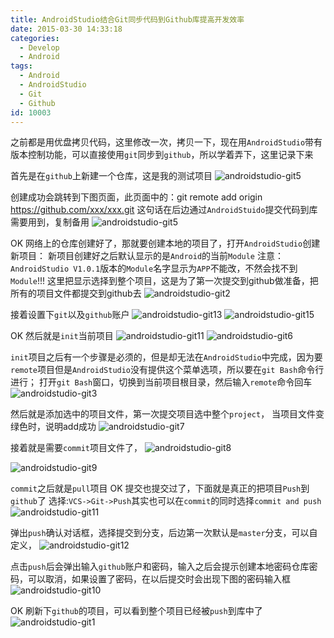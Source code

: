 ```yaml
---
title: AndroidStudio结合Git同步代码到Github库提高开发效率
date: 2015-03-30 14:33:18
categories:
  - Develop
  - Android
tags:
  - Android
  - AndroidStudio
  - Git
  - Github
id: 10003
---
```


之前都是用优盘拷贝代码，这里修改一次，拷贝一下，现在用`AndroidStudio`带有版本控制功能，可以直接使用`git`同步到`github`，所以学着弄下，这里记录下来

首先是在`github`上新建一个仓库，这是我的测试项目
![androidstudio-git5](http://lzan13.qiniudn.com/blog/uploads/images/2015/04/androidstudio-git5.png)

创建成功会跳转到下图页面，此页面中的：git remote add origin https://github.com/xxx/xxx.git 这句话在后边通过`AndroidStuido`提交代码到库需要用到，复制备用
![androidstudio-git5](http://lzan13.qiniudn.com/blog/uploads/images/2015/04/androidstudio-git14.png)

OK 网络上的仓库创建好了，那就要创建本地的项目了，打开`AndroidStudio`创建新项目：
新项目创建好之后默认显示的是`Android`的当前`Module`
注意：`AndroidStudio V1.0.1`版本的`Module`名字显示为`APP`不能改，不然会找不到`Module`!!!
这里把显示选择到整个项目，这是为了第一次提交到github做准备，把所有的项目文件都提交到github去
![androidstudio-git2](http://lzan13.qiniudn.com/blog/uploads/images/2015/04/androidstudio-git2.png)

接着设置下`git`以及`github`账户
![androidstudio-git13](http://lzan13.qiniudn.com/blog/uploads/images/2015/04/androidstudio-git13.png)
![androidstudio-git15](http://lzan13.qiniudn.com/blog/uploads/images/2015/04/androidstudio-git15.jpg)

OK 然后就是`init`当前项目
![androidstudio-git11](http://lzan13.qiniudn.com/blog/uploads/images/2015/04/androidstudio-git11.png)
![androidstudio-git6](http://lzan13.qiniudn.com/blog/uploads/images/2015/04/androidstudio-git6.png)

`init`项目之后有一个步骤是必须的，但是却无法在`AndroidStudio`中完成，因为要`remote`项目但是`AndroidStudio`没有提供这个菜单选项，所以要在`git Bash`命令行进行；
打开`git Bash`窗口，切换到当前项目根目录，然后输入`remote`命令回车
![androidstudio-git3](http://lzan13.qiniudn.com/blog/uploads/images/2015/04/androidstudio-git3.png)

然后就是添加选中的项目文件，第一次提交项目选中整个`project`，
当项目文件变绿色时，说明add成功
![androidstudio-git7](http://lzan13.qiniudn.com/blog/uploads/images/2015/04/androidstudio-git7.png)

接着就是需要`commit`项目文件了，
![androidstudio-git8](http://lzan13.qiniudn.com/blog/uploads/images/2015/04/androidstudio-git8.png)

![androidstudio-git9](http://lzan13.qiniudn.com/blog/uploads/images/2015/04/androidstudio-git9.png)

`commit`之后就是`pull`项目
OK 提交也提交过了，下面就是真正的把项目`Push`到`github`了
选择:`VCS->Git->Push`其实也可以在`commit`的同时选择`commit and push`
![androidstudio-git11](http://lzan13.qiniudn.com/blog/uploads/images/2015/04/androidstudio-git10.png)

弹出`push`确认对话框，选择提交到分支，后边第一次默认是`master`分支，可以自定义，
![androidstudio-git12](http://lzan13.qiniudn.com/blog/uploads/images/2015/04/androidstudio-git14.png)

点击`push`后会弹出输入`github`账户和密码，输入之后会提示创建本地密码仓库密码，可以取消，如果设置了密码，在以后提交时会出现下图的密码输入框
![androidstudio-git10](http://lzan13.qiniudn.com/blog/uploads/images/2015/04/androidstudio-git12.png)

OK 刷新下`github`的项目，可以看到整个项目已经被`push`到库中了
![androidstudio-git1](http://lzan13.qiniudn.com/blog/uploads/images/2015/04/androidstudio-git1.png)